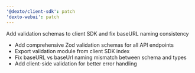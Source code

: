 ```yaml
---
'@dexto/client-sdk': patch
'dexto-webui': patch
---
```


Add validation schemas to client SDK and fix baseURL naming consistency 
- Add comprehensive Zod validation schemas for all API endpoints 
- Export validation module from client SDK index 
- Fix baseURL vs baseUrl naming mismatch between schema and types 
- Add client-side validation for better error handling
